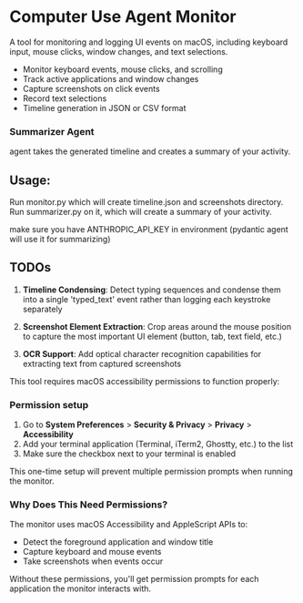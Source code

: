 # Computer Use Agent Monitor

A tool for monitoring and logging UI events on macOS, including keyboard input, mouse clicks, window changes, and text selections.

- Monitor keyboard events, mouse clicks, and scrolling
- Track active applications and window changes
- Capture screenshots on click events
- Record text selections
- Timeline generation in JSON or CSV format

### Summarizer Agent 

agent takes the generated timeline and creates a summary of your activity.

## Usage:

Run monitor.py which will create timeline.json and screenshots directory.
Run summarizer.py on it, which will create a summary of your activity. 

make sure you have ANTHROPIC_API_KEY in environment (pydantic agent will use it for summarizing)

## TODOs

1. **Timeline Condensing**: Detect typing sequences and condense them into a single 'typed_text' event rather than logging each keystroke separately
   
2. **Screenshot Element Extraction**: Crop areas around the mouse position to capture the most important UI element (button, tab, text field, etc.)

3. **OCR Support**: Add optical character recognition capabilities for extracting text from captured screenshots

This tool requires macOS accessibility permissions to function properly:

### Permission setup 

1. Go to **System Preferences** > **Security & Privacy** > **Privacy** > **Accessibility**
2. Add your terminal application (Terminal, iTerm2, Ghostty, etc.) to the list
3. Make sure the checkbox next to your terminal is enabled

This one-time setup will prevent multiple permission prompts when running the monitor.

### Why Does This Need Permissions?

The monitor uses macOS Accessibility and AppleScript APIs to:
- Detect the foreground application and window title
- Capture keyboard and mouse events
- Take screenshots when events occur

Without these permissions, you'll get permission prompts for each application the monitor interacts with.
